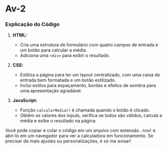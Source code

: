 # Av-2
### Explicação do Código

1. **HTML:**
   - Cria uma estrutura de formulário com quatro campos de entrada e um botão para calcular a média.
   - Adiciona uma `<div>` para exibir o resultado.

2. **CSS:**
   - Estiliza a página para ter um layout centralizado, com uma caixa de entrada bem formatada e um botão estilizado.
   - Inclui estilos para espaçamento, bordas e efeitos de sombra para uma apresentação agradável.

3. **JavaScript:**
   - Função `calcularMedia()` é chamada quando o botão é clicado.
   - Obtém os valores dos inputs, verifica se todos são válidos, calcula a média e exibe o resultado na página.

Você pode copiar e colar o código em um arquivo com extensão `.html` e abri-lo em um navegador para ver a calculadora em funcionamento. Se precisar de mais ajustes ou personalizações, é só me avisar!

